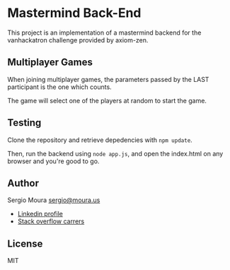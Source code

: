 Mastermind Back-End
=================

This project is an implementation of a mastermind backend for the vanhackatron challenge provided by axiom-zen.


Multiplayer Games
----------------

When joining multiplayer games, the parameters passed by the LAST participant is the one which counts.

The game will select one of the players at random to start the game.


Testing
------

Clone the repository and retrieve depedencies with `npm update`.

Then, run the backend using `node app.js`, and open the index.html on any browser and you're good to go.


Author
-----
Sergio Moura <sergio@moura.us>

* [Linkedin profile](https://linkedin.com/in/luissergiomoura)
* [Stack overflow carrers](http://careers.stackoverflow.com/lsmoura)

License
-------

MIT